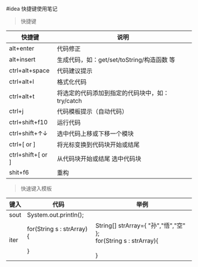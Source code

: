 #idea 快捷键使用笔记
> 快捷键

快捷键 | 说明
---|---
alt+enter|代码修正
alt+insert|生成代码，如：get/set/toString/构造函数 等
ctrl+alt+space |代码建议提示|
ctrl+alt+l |格式化代码
ctrl+alt+t |将选定的代码添加到指定的代码块中，如：try/catch
ctrl+j |代码模板提示（自动代码）
ctrl+shift+f10 |运行代码
ctrl+shift+↑↓ |选中代码上移或下移一个模块
ctrl+[ or ] |将光标变换到代码块开始或结尾
ctrl+shift+[ or ] |从代码块开始或结尾 选中代码块
shit+f6 | 重构

> 快速键入模板

键入|代码|举例
---|---|---
sout | System.out.println(); 
iter| for(String s : strArray){<br><br>}|String[] strArray={ "孙","悟","空" };<br>for(String s : strArray){<br><br>}
